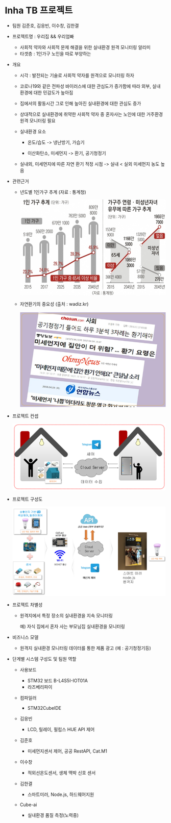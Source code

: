 # Inha TB 프로젝트

  - 팀원
    김준호, 김응빈, 이수창, 김한결
    
  - 프로젝트명 : 우리집 && 우리엄빠
      - 사회적 약자와 사회적 문제 해결을 위한 실내환경 원격 모니터링 알리미
      - 타겟층 : 1인가구 노인을 따로 부양하는 
      
  - 개요
     - 시각 : 발전되는 기술로 사회적 약자를 원격으로 모니터링 하자
     - 코로나19와 같은 전파성 바이러스에 대한 관심도가 증가함에 따라 외부, 실내 환경에 대한 민감도가 높아짐 
     - 집에서의 활동시간 그로 인해 높아진 실내환경에 대한 관심도 증가
     - 상대적으로 실내환경에 취약한 사회적 약자 중 혼자사는 노인에 대한 거주환경 원격 모니터링 필요
     
     - 실내환경 요소
       - 온도/습도
         -> 냉난방기, 가습기 
         
       - 이산화탄소, 미세먼지
         -> 환기, 공기청정기

      - 실내외, 미세먼지에 따른 자연 환기 적정 시점
        -> 실내 < 실외 미세먼지 농도 높음
          
  - 관련근거 
  
     - 년도별 1인가구 추계 (자료 : 통계청) 
     
        <img width="500" height="300" src="./png/1인가구.jpg"></img>

     - 자연환기의 중요성 (출처 : wadiz.kr)
     
        <img width="500" height="300" src="./png/환기.png"></img>
        
  - 프로젝트 컨셉
  
      <img width="" height="" src="./png/컨셉.png"></img>
      
  - 프로젝트 구성도
  
    <img width="" height="" src="./png/시스템구성도.png"></img>
        
  - 프로젝트 차별성
  
     - 원격지에서 특정 장소의 실내환경을 지속 모니터링
     
        예) 자식 집에서 혼자 사는 부모님집 실내환경을 모니터링
        
  - 비즈니스 모델
  
      - 원격지 실내환경 모니터링 데이터를 통한 제품 광고 (예 : 공기청정기등)
       
  - 단계별 시스템 구성도 및 팀원 역할
  
    - 사용보드
   
        - STM32 보드 B-L4S5I-IOT01A
        - 라즈베리파이
        
    - 컴파일러
        - STM32CubeIDE
  
    - 김응빈
        - LCD, 릴레이, 필립스 HUE API 제어
        
    - 김준호
        - 미세먼지센서 제어, 공공 RestAPI, Cat.M1
    
    - 이수창 
        - 적외선온도센서, 생체 맥박 신호 센서 
        
    - 김한결
        - 스마트미러, Node.js, 하드웨어지원
    
  
    - Cube-ai 
    
        - 실내환경 품질 측정(노력중)
     
